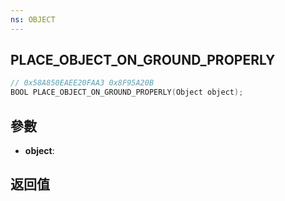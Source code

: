 ```yaml
---
ns: OBJECT
---
```

## PLACE_OBJECT_ON_GROUND_PROPERLY

```c
// 0x58A850EAEE20FAA3 0x8F95A20B
BOOL PLACE_OBJECT_ON_GROUND_PROPERLY(Object object);
```


## 參數
* **object**: 

## 返回值

